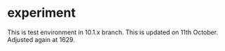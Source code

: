 # experiment
This is test environment in 10.1.x branch.
This is updated on 11th October.
Adjusted again at 1629.

